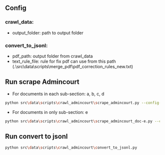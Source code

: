 ## Config
### crawl_data:
- output_folder: path to output folder

### convert_to_jsonl:
- pdf_path: output folder from crawl_data
- text_rule_file: rule for fix pdf can use from this path (.\src\data\scripts\merge_pdf\pdf_correction_rules_new.txt)

## Run scrape Admincourt
- For documents in each sub-section: a, b, c, d 
```bash
python src\data\scripts\crawl_admincourt\scrape_admincourt.py --config-name crawl-admincourt_doc-a.yaml
```
- For documents in only sub-section: e
```bash
python src\data\scripts\crawl_admincourt\scrape_admincourt_doc-e.py --config-name crawl-admincourt_doc-e.yaml
```

## Run convert to jsonl
```bash
python src\data\scripts\crawl_admincourt\convert_to_jsonl.py
```